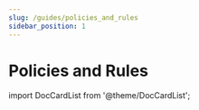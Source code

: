 ```yaml
---
slug: /guides/policies_and_rules
sidebar_position: 1
---
```


# Policies and Rules

import DocCardList from '@theme/DocCardList';

<DocCardList />